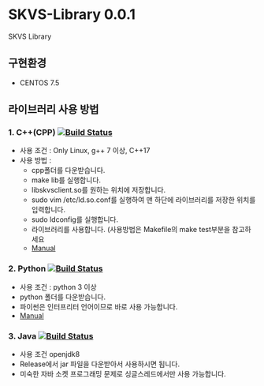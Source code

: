 # SKVS-Library 0.0.1
SKVS Library

## 구현환경
* CENTOS 7.5

## 라이브러리 사용 방법
### 1. C++(CPP) [![Build Status](https://travis-ci.org/Re-Coma/SKVS-Library-CPP.svg?branch=master)](https://travis-ci.org/Re-Coma/SKVS-Library-CPP)
* 사용 조건 : Only Linux, g++ 7 이상, C++17
* 사용 방법 : 
  * cpp폴더를 다운받습니다.
  * make lib를 실행합니다.
  * libskvsclient.so를 원하는 위치에 저장합니다.
  * sudo vim /etc/ld.so.conf를 실행하여 맨 하단에 라이브러리를 저장한 위치를 입력합니다.
  * sudo ldconfig를 실행합니다.
  * 라이브러리를 사용합니다. (사용방법은 Makefile의 make test부분을 참고하세요
  * [Manual](https://gist.github.com/Re-Coma/a0eb1b16731d0ef8357b0391f0eeffc8)
### 2. Python [![Build Status](https://travis-ci.org/Re-Coma/SKVS-Library-Python.svg?branch=master)](https://travis-ci.org/Re-Coma/SKVS-Library-Python)
* 사용 조건 : python 3 이상
* python 폴더를 다운받습니다.
* 파이썬은 인터프리터 언어이므로 바로 사용 가능합니다.
* [Manual](https://gist.github.com/Re-Coma/811a90c2da3444b90c6686ea4bc0f2a6)

### 3. Java [![Build Status](https://travis-ci.org/Re-Coma/SKVS-Library-Java.svg?branch=master)](https://travis-ci.org/Re-Coma/SKVS-Library-Java)
* 사용 조건 openjdk8
* Release에서 jar 파일을 다운받아서 사용하시면 됩니다.
* 미숙한 자바 소켓 프로그래밍 문제로 싱글스레드에서만 사용 가능합니다. 
